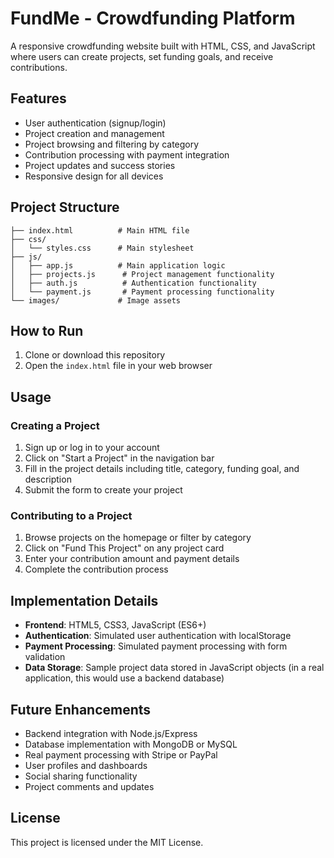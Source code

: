 # FundMe - Crowdfunding Platform

A responsive crowdfunding website built with HTML, CSS, and JavaScript where users can create projects, set funding goals, and receive contributions.

## Features

- User authentication (signup/login)
- Project creation and management
- Project browsing and filtering by category
- Contribution processing with payment integration
- Project updates and success stories
- Responsive design for all devices

## Project Structure

```
├── index.html          # Main HTML file
├── css/
│   └── styles.css      # Main stylesheet
├── js/
│   ├── app.js          # Main application logic
│   ├── projects.js      # Project management functionality
│   ├── auth.js          # Authentication functionality
│   └── payment.js       # Payment processing functionality
└── images/             # Image assets
```

## How to Run

1. Clone or download this repository
2. Open the `index.html` file in your web browser

## Usage

### Creating a Project

1. Sign up or log in to your account
2. Click on "Start a Project" in the navigation bar
3. Fill in the project details including title, category, funding goal, and description
4. Submit the form to create your project

### Contributing to a Project

1. Browse projects on the homepage or filter by category
2. Click on "Fund This Project" on any project card
3. Enter your contribution amount and payment details
4. Complete the contribution process

## Implementation Details

- **Frontend**: HTML5, CSS3, JavaScript (ES6+)
- **Authentication**: Simulated user authentication with localStorage
- **Payment Processing**: Simulated payment processing with form validation
- **Data Storage**: Sample project data stored in JavaScript objects (in a real application, this would use a backend database)

## Future Enhancements

- Backend integration with Node.js/Express
- Database implementation with MongoDB or MySQL
- Real payment processing with Stripe or PayPal
- User profiles and dashboards
- Social sharing functionality
- Project comments and updates

## License

This project is licensed under the MIT License.

